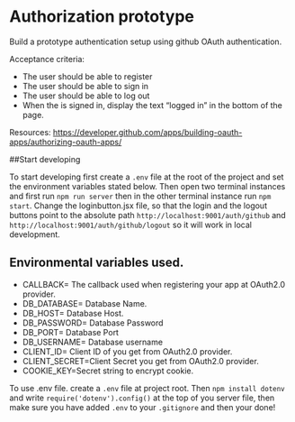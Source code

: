 # Authorization prototype

Build a prototype authentication setup using github OAuth authentication.

Acceptance criteria:

- The user should be able to register
- The user should be able to sign in
- The user should be able to log out
- When the is signed in, display the text “logged in” in the bottom of the page.

Resources: https://developer.github.com/apps/building-oauth-apps/authorizing-oauth-apps/

##Start developing

To start developing first create a `.env` file at the root of the project and set the environment variables stated below. Then open two terminal instances and first run `npm run server` then in the other terminal instance run `npm start`.
Change the loginbutton.jsx file, so that the login and the logout buttons point to the absolute path `http://localhost:9001/auth/github` and `http://localhost:9001/auth/github/logout`
so it will work in local development.

## Environmental variables used.

- CALLBACK= The callback used when registering your app at OAuth2.0 provider.
- DB_DATABASE= Database Name.
- DB_HOST= Database Host.
- DB_PASSWORD= Database Password
- DB_PORT= Database Port
- DB_USERNAME= Database username
- CLIENT_ID= Client ID of you get from OAuth2.0 provider.
- CLIENT_SECRET=Client Secret you get from OAuth2.0 provider.
- COOKIE_KEY=Secret string to encrypt cookie.

To use .env file. create a `.env` file at project root. Then `npm install dotenv` and write `require('dotenv').config()` at the top of you server file, then make sure you have added `.env` to your `.gitignore` and then your done!
